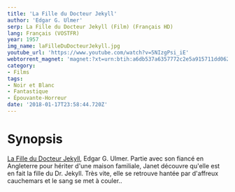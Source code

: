 ```yaml
---
title: 'La Fille du Docteur Jekyll'
author: 'Edgar G. Ulmer'
serp: La Fille du Docteur Jekyll (Film) (Français HD)
lang: Français (VOSTFR)
year: 1957
img_name: laFilleDuDocteurJekyll.jpg
youtube_url: 'https://www.youtube.com/watch?v=5NIzgPsi_iE'
webtorrent_magnet: 'magnet:?xt=urn:btih:a6db537a6357772c2e5a915711dd062a6da96d90&dn=KzeIPxTrCxkq.mp4&tr=udp://explodie.org:6969&tr=udp://tracker.coppersurfer.tk:6969&tr=udp://tracker.empire-js.us:1337&tr=udp://tracker.leechers-paradise.org:6969&tr=udp://tracker.opentrackr.org:1337&tr=wss://tracker.btorrent.xyz&tr=wss://tracker.fastcast.nz&tr=wss://tracker.openwebtorrent.com&as=https://seed01.bitchute.com/8929/KzeIPxTrCxkq.mp4&as=https://seed02.bitchute.com/8929/KzeIPxTrCxkq.mp4&as=https://seed03.bitchute.com/8929/KzeIPxTrCxkq.mp4&xs=https://www.bitchute.com/torrent/8929/KzeIPxTrCxkq.webtorrent'
category:
- Films
tags:
- Noir et Blanc
- Fantastique
- Épouvante-Horreur
date: '2018-01-17T23:58:44.720Z'
---
```



# Synopsis
[La Fille du Docteur Jekyll](https://www.amazon.fr/gp/product/B00A2HXEIQ/ref=as_li_qf_sp_asin_il_tl?ie=UTF8&tag=ctimes-21&camp=1642&creative=6746&linkCode=as2&creativeASIN=B00A2HXEIQ&linkId=7c1461723808ebdd9203183fb0656d4f), Edgar G. Ulmer.
Partie avec son fiancé en Angleterre pour hériter d'une maison familiale, Janet découvre qu'elle est en fait la fille du Dr. Jekyll. Très vite, elle se retrouve hantée par d'affreux cauchemars et le sang se met à couler..
